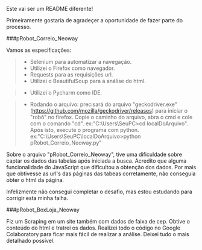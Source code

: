 Este vai ser um README diferente!

Primeiramente gostaria de agradeçer a oportunidade de fazer parte do processo.

###pRobot_Correio_Neoway

Vamos as especificações:

> - Selenium para automatizar a navegação.
> - Utilizei o Firefox como navegador.
> - Requests para as requisições url.
> - Utilizei o BeautifulSoup para a análise do html.

> - Utilizei o Pycharm como IDE.

> - Rodando o arquivo: precisará do arquivo "geckodriver.exe" (https://github.com/mozilla/geckodriver/releases) para iniciar o "robô" no firefox.
Copie o caminho do arquivo, abra o cmd e cole com o comando "cd". ex:"C:\Users\SeuPC>cd localDoArquivo".
Após isto, execute o programa com python. ex:"C:\Users\SeuPC\localDoArquivo>python pRobot_Correio_Neoway.py"

Sobre o arquivo "pRobot_Correio_Neoway", tive uma dificuldade sobre captar os dados das tabelas após iniciada a busca.
Acredito que alguma funcionalidade do JavaScript que dificultou a obtenção dos dados.
Por mais que obtivesse as url's das páginas das tabeas corretamente, não conseguia obter o html da página.

Infelizmente não consegui completar o desafio, mas estou estudando para corrigir esta minha falha.

###pRobot_BoxLoja_Neoway

Fiz um Scraping em um site também com dados de faixa de cep.
Obtive o conteúdo do html e tratrei os dados. 
Realizei todo o código no Google Colaboratory para ficar mais fácil de realizar a análise.
Deixei tudo o mais detalhado possível.
